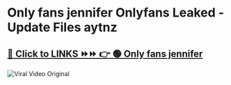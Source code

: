 
 # Only fans jennifer Onlyfans Leaked - Update Files aytnz

## <h2><a href="https://clipsfans.com/Only_fans_jennifer&ref=git">🔗 Click to LINKS ⏩⏩ 👉 🟢 Only fans jennifer </a></h2>

<a href="https://clipsfans.com/Only_fans_jennifer&ref=git" rel="nofollow" data-target="animated-image.originalLink"><img src="https://i.ibb.co.com/xMMVF88/686577567.gif" alt="Viral Video Original" style="max-width: 100%; display: inline-block;" data-target="animated-image.originalImage"></a>

